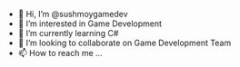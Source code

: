 - 👋 Hi, I’m @sushmoygamedev
- 👀 I’m interested in Game Development
- 🌱 I’m currently learning C#
- 💞️ I’m looking to collaborate on Game Development Team
- 📫 How to reach me ...

<!---
sushmoygamedev/sushmoygamedev is a ✨ special ✨ repository because its `README.md` (this file) appears on your GitHub profile.
You can click the Preview link to take a look at your changes.
--->
